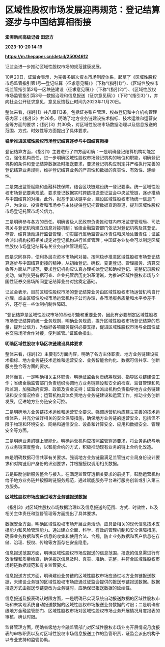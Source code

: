 # 区域性股权市场发展迎再规范：登记结算逐步与中国结算相衔接
**澎湃新闻高级记者 田忠方**

**2023-10-20 14:19**

**https://m.thepaper.cn/detail/25004612**

证监会进一步推动区域性股权市场的规范健康发展。

10月20日，证监会表示，为完善多层次资本市场制度体系，起草了《区域性股权市场监管指引第1号—登记结算（征求意见稿）》（下称“《指引1》”）、《区域性股权市场监管指引第2号—区块链建设（征求意见稿）》（下称“《指引2》”）、《区域性股权市场监管指引第3号—数据治理和信息报送（征求意见稿）》（下称“《指引3》”），并向社会公开征求意见，意见反馈截止时间为2023年11月20日。

整体来看，《指引1》共八章113条，包括证券账户管理、权益登记和中介机构管理等内容；《指引2》共26条，明确了地方业务链建设技术指标、技术运维和运营安全等方面的要求；《指引3》共30条，对区域性股权市场数据治理以及信息报送的范围、方式、时效性等方面提出了具体要求。

**稳步推进区域性股权市场登记结算逐步与中国结算衔接**

登记结算方面，《指引1》主要进行了四方面明确：一是明确登记结算机构功能定位，强化机构责任，进一步明确区域性股权市场登记机构的地位和职能，明确登记机构的条件和登记结算数据及时报送要求，要求登记机构应制定并严格执行完善的登记结算业务规则，维护登记结算业务的严肃性和数据的真实性、有效性、连续性。

二是突出监管赋能和金融科技保障，结合区块链建设统一登记要素。统一区域性股权市场登记要素规范，要求登记数据实时跨链报送至证监会中央监管链，逐步推动与中国结算的对接。此外，拟基于区块链平台，建设区域性股权市场统一信息门户，为企业、投资者和市场参与主体提供登记托管数据查询渠道，提升区域性股权市场登记托管市场公信力。

三是明确参与各方的责任。明确省级人民政府负责推动辖内市场监督管理局、司法机关与登记机构建立信息对接机制；省级金融监管部门依法对登记机构及其登记、存管、结算活动进行监督管理，切实履行属地监管主体责任和风险处置责任；证监会派出机构按照相关规定对登记机构进行监督管理；中国证券业协会可以制定区域性股权市场登记结算有关业务自律管理规范。

四是求同存异，便利多层次资本市场间对接。按照稳步推进区域性股权市场登记结算逐步与中国结算衔接的精神，从初始登记、确权、变更登记、管理服务、清算交收等方面从严规范，要求登记机构应认真办理初始登记和确权登记、完整记录股权变动，做到变更有据可查、企业托管后历史沿革清晰，为推进区域性股权市场与全国性证券交易场所间登记结算业务对接奠定基础。

证监会表示，目前区域性股权市场的登记结算业务由区域性股权市场运营机构自行办理，或由区域性股权市场运营机构子公司办理，各市场服务质量和水平参差不齐，还存在一些体制机制性障碍。

“登记结算是区域性股权市场的基础职能和重要业务，因此有必要制定区域性股权市场登记结算的统一业务规则，明确业务规范，提升区域性股权市场登记结算的质量，提升公信力，为做好各项服务提供必要支撑，促进区域性股权市场与全国性证券交易场所合作对接，便利监管。”证监会指出。

**明确区域性股权市场区块链建设具体要求**

整体来看，《指引2》主要有5方面内容，明确了各方主体职责、地方业务链建设技术指标、地方业务链技术运维和运营安全、业务智能合约化、数据可信共享、创新服务整合等方面的要求。

具体而言，一是明确相关主体职责。明确证监会负责统筹规划、指导区块链建设工作；省级金融监管部门负责组织协调地方业务链建设和安全的检查、监督管理和风险监测，加强政府资源、政策及资金支持；证监会派出机构负责指导地方业务链建设和安全情况检查；运营机构具体负责地方业务链建设和运营工作，推动业务创新发展，促进地方业务链安全可控。

二是明确地方业务链技术运维和运营安全要求。强调运营机构应建立完善的技术运维体系，并充分做好相关的安全保障措施，确保地方业务链的运营安全，包括但不限于物理和环境安全、网络和通信安全、设备和计算安全、应用和数据安全、管理安全等方面。

三是明确业务的链上智能化。明确运营机构应按照监管穿透要求，将业务系统与地方业务链深度整合，以智能合约的方式，积极推动现有业务的链上合约化改造。

四是明确数据可信共享有关要求。强调地方业务链需满足监管链对全局身份设计要求和对跨链用户身份的识别要求，并根据授权调用相关数据。

五是鼓励创新服务整合与接入。在满足监管穿透相关要求的前提下，鼓励运营机构给予地方业务链并按照跨链服务规范，通过赋能服务平台进行服务创新或引入第三方服务。

**区域性股权市场应通过地方业务链报送数据**

《指引3》对区域性股权市场数据治理以及信息报送的范围、方式、时效性，以及相关主体责任和监督管理等方面提出了具体要求。

数据安全方面，明确区域性股权市场开展业务活动，应具备相关的现代信息技术支撑能力和风险管理能力。通过建立全面、科学、有效的管理机制和安全保障措施，确保业务数据和客户信息的收集和使用合法、合规，防止业务数据和客户信息在存储、治理、授权、传输等方面存在安全隐患。

信息报送范围方面，明确区域性股权市场应报送的信息范围，报送的信息需进行有效治理和质量检查，确保报送信息及时、真实、准确、完整，并符合区域性股权市场跨链数据规范和有关监管要求。

信息报送方式方面，明确建设业务链的区域性股权市场应通过地方业务链报送数据，未建设业务链的区域性股权市场应通过证监会提供的报送专链报送数据。数据报送方式由报送专链更改为业务链时，应确保已报送数据的延续性。

信息报送及报表确认时限方面，一是明确已实现系统自动报送数据的区域性股权市场和未实现系统自动报送数据的区域性股权市场报送业务数据的时限；二是明确省级地方金融监管部门、区域性股权市场对区域性股权市场业务开展情况月度报表的审核、确认时限。

监督管理方面，明确省级地方金融监管部门对区域性股权市场业务开展情况月度报表的审核职责以及对区域性股权市场信息报送工作的监管职责，证监会派出机构予以专业支持和监管协助。